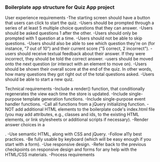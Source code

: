 ### Boilerplate app structure for Quiz App project

User experience requirements
    -The starting screen should have a button that users can click to start the quiz.
    -Users should be prompted through a series of at least 5 multiple choice questions that they can answer.
    -Users should be asked questions 1 after the other.
    -Users should only be prompted with 1 question at a time.
    -Users should not be able to skip questions.
    -Users should also be able to see which question they're on (for instance, "7 out of 10") and their current score ("5 correct, 2 incorrect").
    -users should receive textual feedback about their answer. If they were incorrect, they should be told the correct answer.
    -users should be moved onto the next question (or interact with an element to move on).
    -Users should be shown their overall score at the end of the quiz. In other words, how many questions they got right out of the total questions asked.
    -Users should be able to start a new quiz.

Technical requirements
    -Include a render() function, that conditionally regenerates the view each time the store is updated.
    -Include single-purpose template generation functions.
    -Include single-purpose event handler functions.
    -Call all functions from a jQuery initializing function.
    -NOT add additional HTML elements to the boilerplate code's index.html file (you may add attributes, e.g., classes and ids, to the existing HTML elements, or link stylesheets or additional scripts if necessary).
    -Render answer choices in a <form>.
    -Use semantic HTML, along with CSS and jQuery.
    -Follow a11y best practices.
    -Be fully usable by keyboard (which will be easy enough if you start with a form).
    -Use responsive design.
    -Refer back to the previous checkpoints on responsive design and forms for any help with the HTML/CSS materials.
    -Process requirements